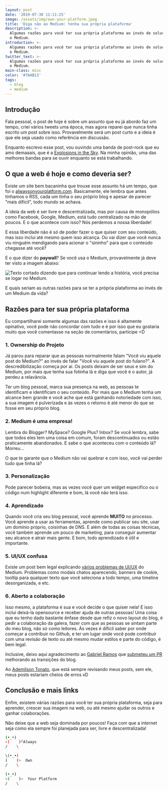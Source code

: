 ```yaml
---
layout: post
date: '2019-07-30 11:11:25'
image: /assets/img/own-your-platform.jpeg
title: 'Diga não ao Medium: tenha sua própria plataforma'
description: >-
  Algumas razões para você ter sua própria plataforma ao invés de soluções como
  o Medium.
introduction: >-
  Algumas razões para você ter sua própria plataforma ao invés de soluções como
  o Medium.
twitter_text: >-
  Algumas razões para você ter sua própria plataforma ao invés de soluções como
  o Medium.
main-class: misc
color: '#7AAB13'
tags:
  - blog
  - medium
---
```

## Introdução

Fala pessoal, o post de hoje é sobre um assunto que eu já abordo faz um tempo, criei vários tweets uma época, mas agora reparei que nunca tinha escrito um post sobre isso. Provavelmente será um post curto e a ideia é que ele seja usado como referência em discussão.

Enquanto escrevo esse post, vou ouvindo uma banda de post-rock que eu amo demaaais, que é a [Explosions in the Sky](https://open.spotify.com/artist/1uQWmt1OhuHGRKmZ2ZcL6p?si=6Cdmq6BERceYUJSTEi9svQ). Na minha opinião, uma das melhores bandas para se ouvir enquanto se está trabalhando.

## O que a web é hoje e como deveria ser?

Existe um site bem bacaninha que trouxe esse assunto há um tempo, que foi o [alwaysonyourplatform.com](https://www.alwaysownyourplatform.com/). Basicamente, ele lembra que antes tínhamos o RSS, cada um tinha o seu próprio blog e apesar de parecer "mais difícil", todo mundo se achava.

A ideia da web é ser livre e descentralizada, mas por causa de monopólios como Facebook, Google, Medium, está tudo centralizado na mão de poucos. E o que acontece com isso? Nós perdemos a nossa liberdade! 

E essa liberdade não é só de poder fazer o que quiser com seu conteúdo, mas isso inclui até mesmo quem isso alcança. Ou vai dizer que você nunca viu ninguém mendigando para acionar o "sininho" para que o conteúdo chegasse até você? 

E o que dizer do **paywall**? Se você usa o Medium, provavelmente já deve ter visto a imagem abaixo:

![Texto cortado dizendo que para continuar lendo a história, você precisa se logar no Medium.](/assets/img/medium.jpeg)

E quais seriam as outras razões para se ter a própria plataforma ao invés de um Medium da vida?

## Razões para ter sua própria plataforma

Eu compartilharei somente algumas das razões e isso é altamente opinativo, você pode não concordar com tudo e é por isso que eu gostaria muito que você comentasse na seção de comentários, participe =D

### 1. Ownership do Projeto

Já parou para reparar que as pessoas normalmente falam "Você viu aquele post do Medium?" ao invés de falar "Você viu aquele post do fulano?". A descredibilização começa por aí. Os posts deixam de ser seus e sim do Medium, por mais que tenha sua fotinha lá e diga que você é o autor, já perdeu a relavância.

Ter um blog pessoal, marca sua presença na web, as pessoas te identificam e identificam o seu conteúdo. Por mais que o Medium tenha um alcance bem grande e você ache que está ganhando notoriedade com isso, a sua imagem é pulverizada e às vezes o retorno é até menor do que se fosse em seu próprio blog.

### 2. Medium é uma empresa!

Lembra do Blogger? MySpace? Google Plus? Inbox? Se você lembra, sabe que todos eles tem uma coisa em comum, foram descontinuados ou estão praticamente abandonados. E sabe o que aconteceu com o conteúdo lá? Morreu...

O que te garante que o Medium não vai quebrar e com isso, você vai perder tudo que tinha lá?

### 3. Personalização

Pode parecer bobeira, mas as vezes você quer um widget específico ou o código num highlight diferente e bom, lá você não terá isso. 

### 4. Aprendizado

Quando você cria seu blog pessoal, você aprende **MUITO** no processo. Você aprende a usar as ferramentas, aprende como publicar seu site, usar um domínio próprio, coisinhas de DNS. E além de todas as coisas técnicas, você também aprende um pouco de marketing, para conseguir aumentar seu alcance e atrair mais gente. E bom, todo aprendizado é útil e importante.

### 5. UI/UX confusa

Existe um post bem legal explicando [vários problemas de UI/UX](https://medium.com/@nikitonsky/medium-is-a-poor-choice-for-blogging-bb0048d19133) do Medium. Problemas como modais chatos aparecendo, banners de cookie, tooltip para qualquer texto que você seleciona a todo tempo, uma timeline desorganizada, e etc.

### 6. Aberto a colaboração

Isso mesmo, a plataforma é sua e você decide o que quiser nela! E isso inclui deixá-la opensource e receber ajuda de outras pessoas! Uma coisa que eu tenho dado bastante ênfase desde que refiz o novo layout do blog, é pedir a colaboração da galera, fazer com que as pessoas se sintam parte do meu blog, não só como leitores. Às vezes é difícil saber por onde começar a contribuir no Github, e ter um lugar onde você pode contribuir com uma revisão de texto ou até mesmo mudar estilos e parte do código, é bem legal.

Inclusive, deixo aqui agradecimento ao [Gabriel Ramos](https://github.com/gabrieluizramos) que [submeteu um PR](https://github.com/willianjusten/willianjusten.com.br/pull/112) melhorando as transições do blog.

Ao [Ademílson Tonato](https://github.com/ftonato), que está sempre revisando meus posts, sem ele, meus posts estariam cheios de erros xD

## Conclusão e mais links

Enfim, existem várias razões para você ter sua própria plataforma, seja para aprender, crescer sua imagem na web, ou até mesmo ajudar os outros e ganhar colaborações.

Não deixe que a web seja dominada por poucos! Faça com que a internet seja como ela sempre foi planejada para ser, livre e descentralizada!

```bash
(•_•)
<)    )╯Always
/    \

\(•_•)
(    (>  Own
/    \

(•_•)
<)    )>  Your Platform
/    \
```

